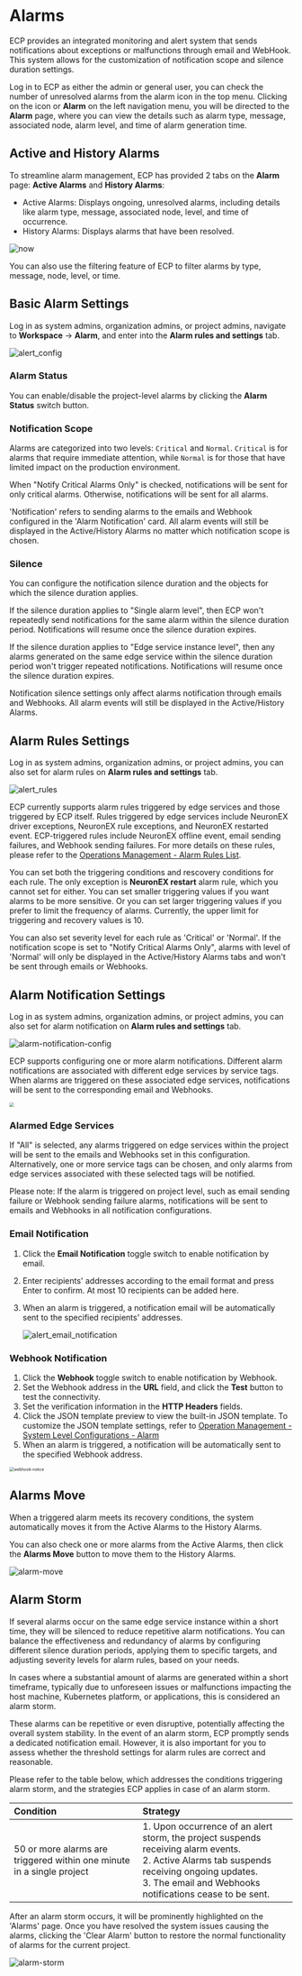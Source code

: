 # Alarms

ECP provides an integrated monitoring and alert system that sends notifications about exceptions or malfunctions through email and WebHook. This system allows for the customization of notification scope and silence duration settings.

Log in to ECP as either the admin or general user, you can check the number of unresolved alarms from the alarm icon in the top menu. Clicking on the icon or **Alarm** on the left navigation menu, you will be directed to the **Alarm** page, where you can view the details such as alarm type, message, associated node, alarm level, and time of alarm generation time. 

## Active and History Alarms

To streamline alarm management, ECP has provided 2 tabs on the **Alarm** page: **Active Alarms** and **History Alarms**:

- Active Alarms: Displays ongoing, unresolved alarms, including details like alarm type, message, associated node, level, and time of occurrence.
- History Alarms: Displays alarms that have been resolved.

![now](./_assets/alarms-now.png)

You can also use the filtering feature of ECP to filter alarms by type, message, node, level, or time.

## Basic Alarm Settings

Log in as system admins, organization admins, or project admins, navigate to **Workspace** -> **Alarm**, and enter into the **Alarm rules and settings** tab. 

![alert_config](./_assets/alert-config.png)

### Alarm Status

You can enable/disable the project-level alarms by clicking the **Alarm Status** switch button. 

### Notification Scope

Alarms are categorized into two levels: `Critical` and `Normal`. `Critical` is for alarms that require immediate attention, while `Normal` is for those that have limited impact on the production environment. 

When "Notify Critical Alarms Only" is checked, notifications will be sent for only critical alarms. Otherwise, notifications will be sent for all alarms.

'Notification' refers to sending alarms to the emails and Webhook configured in the 'Alarm Notification' card. All alarm events will still be displayed in the Active/History Alarms no matter which notification scope is chosen.

### Silence

You can configure the notification silence duration and the objects for which the silence duration applies.

If the silence duration applies to "Single alarm level", then ECP won't repeatedly send notifications for the same alarm within the silence duration period. Notifications will resume once the silence duration expires.

If the silence duration applies to "Edge service instance level", then any alarms generated on the same edge service within the silence duration period won't trigger repeated notifications. Notifications will resume once the silence duration expires.

Notification silence settings only affect alarms notification through emails and Webhooks. All alarm events will still be displayed in the Active/History Alarms.

## Alarm Rules Settings

Log in as system admins, organization admins, or project admins, you can also set for alarm rules on **Alarm rules and settings** tab.

![alert_rules](./_assets/alert-rules.png)

ECP currently supports alarm rules triggered by edge services and those triggered by ECP itself. Rules triggered by edge services include NeuronEX driver exceptions, NeuronEX rule exceptions, and NeuronEX restarted event. ECP-triggered rules include NeuronEX offline event, email sending failures, and Webhook sending failures. For more details on these rules, please refer to the [Operations Management - Alarm Rules List](../monitor/rules.md).

You can set both the triggering conditions and rescovery conditions for each rule. The only exception is **NeuronEX restart** alarm rule, which you cannot set for either. You can set smaller triggering values if you want alarms to be more sensitive. Or you can set larger triggering values if you prefer to limit the frequency of alarms. Currently, the upper limit for triggering and recovery values is 10.

You can also set severity level for each rule as 'Critical' or 'Normal'. If the notification scope is set to "Notify Critical Alarms Only", alarms with level of 'Normal' will only be displayed in the Active/History Alarms tabs and won't be sent through emails or Webhooks.

## Alarm Notification Settings

Log in as system admins, organization admins, or project admins, you can also set for alarm notification on **Alarm rules and settings** tab.

![alarm-notification-config](./_assets/alarm-notification-config.png)

ECP supports configuring one or more alarm notifications. Different alarm notifications are associated with different edge services by service tags. When alarms are triggered on these associated edge services, notifications will be sent to the corresponding email and Webhooks.

<img src="./_assets/alert-notification.png" style="zoom: 50%;" align="middle">

### Alarmed Edge Services

If "All" is selected, any alarms triggered on edge services within the project will be sent to the emails and Webhooks set in this configuration. Alternatively, one or more service tags can be chosen, and only alarms from edge services associated with these selected tags will be notified.

Please note: If the alarm is triggered on project level, such as email sending failure or Webhook sending failure alarms, notifications will be sent to emails and Webhooks in all notification configurations.

### Email Notification

1. Click the **Email Notification** toggle switch to enable notification by email. 

2. Enter recipients' addresses according to the email format and press Enter to confirm. At most 10 recipients can be added here.

3. When an alarm is triggered, a notification email will be automatically sent to the specified recipients' addresses.

   ![alert_email_notification](./_assets/alert-notification-email.png)

### Webhook Notification

1. Click the **Webhook** toggle switch to enable notification by Webhook.
2. Set the Webhook address in the **URL** field, and click the **Test** button to test the connectivity.
3. Set the verification information in the **HTTP Headers** fields.
4. Click the JSON template preview to view the built-in JSON template. To customize the JSON template settings, refer to [Operation Management - System Level Configurations - Alarm](./introduction.md#system-level-configurations)
5. When an alarm is triggered, a notification will be automatically sent to the specified Webhook address.

<img src="./_assets/alert-setting-webhook-notice.png" alt="webhook-notice" style="zoom:50%;" />

## Alarms Move

When a triggered alarm meets its recovery conditions, the system automatically moves it from the Active Alarms to the History Alarms.

You can also check one or more alarms from the Active Alarms, then click the **Alarms Move** button to move them to the History Alarms.

![alarm-move](./_assets/alarm-move.png)

## Alarm Storm

If several alarms occur on the same edge service instance within a short time, they will be silenced to reduce repetitive alarm notifications. You can balance the effectiveness and redundancy of alarms by configuring different silence duration periods, applying them to specific targets, and adjusting severity levels for alarm rules, based on your needs.

In cases where a substantial amount of alarms are generated within a short timeframe, typically due to unforeseen issues or malfunctions impacting the host machine, Kubernetes platform, or applications, this is considered an alarm storm.

These alarms can be repetitive or even disruptive, potentially affecting the overall system stability. In the event of an alarm storm, ECP promptly sends a dedicated notification email. However, it is also important for you to assess whether the threshold settings for alarm rules are correct and reasonable.

Please refer to the table below, which addresses the conditions triggering alarm storm, and the strategies ECP applies in case of an alarm storm.

| Condition                                                    | Strategy                                                     |
| :----------------------------------------------------------- | :----------------------------------------------------------- |
| 50 or more alarms are triggered within one minute in a single project | 1. Upon occurrence of an alert storm, the project suspends receiving alarm events.<br/>2. Active Alarms tab suspends receiving ongoing updates.<br/>3. The email and Webhooks notifications cease to be sent. |

After an alarm storm occurs, it will be prominently highlighted on the 'Alarms' page. Once you have resolved the system issues causing the alarms, clicking the 'Clear Alarm' button to restore the normal functionality of alarms for the current project.

![alarm-storm](./_assets/alarm-storm.png)